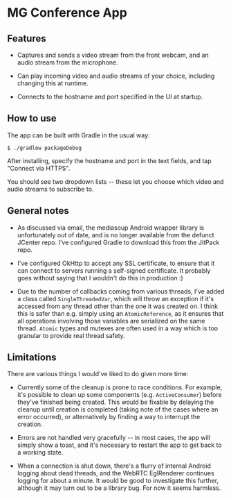 # MG Conference App

## Features

* Captures and sends a video stream from the front webcam, and an audio stream from the microphone.

* Can play incoming video and audio streams of your choice, including changing this at runtime.

* Connects to the hostname and port specified in the UI at startup.

## How to use

The app can be built with Gradle in the usual way:

```shell
$ ./gradlew packageDebug
```

After installing, specify the hostname and port in the text fields, and tap "Connect via HTTPS".

You should see two dropdown lists -- these let you choose which video and audio streams to
subscribe to.

## General notes

* As discussed via email, the mediasoup Android wrapper library is unfortunately out of date,
  and is no longer available from the defunct JCenter repo. I've configured Gradle to download this
  from the JitPack repo.

* I've configured OkHttp to accept any SSL certificate, to ensure that it can connect to servers
  running a self-signed certificate. It probably goes without saying that I wouldn't do this in
  production :)

* Due to the number of callbacks coming from various threads, I've added a class called
  `SingleThreadedVar`, which will throw an exception if it's accessed from any thread other than
  the one it was created on. I think this is safer than e.g. simply using an `AtomicReference`,
  as it ensures that all operations involving those variables are serialized on the same thread.
  `Atomic` types and mutexes are often used in a way which is too granular to provide real thread
  safety.

## Limitations

There are various things I would've liked to do given more time:

* Currently some of the cleanup is prone to race conditions. For example, it's possible to clean
  up some components (e.g. `ActiveConsumer`) before they've finished being created. This would be
  fixable by delaying the cleanup until creation is completed (taking note of the cases where an
  error occurred), or alternatively by finding a way to interrupt the creation.

* Errors are not handled very gracefully -- in most cases, the app will simply show a toast, and
  it's necessary to restart the app to get back to a working state.

* When a connection is shut down, there's a flurry of internal Android logging about dead threads,
  and the WebRTC EglRenderer continues logging for about a minute. It would be good to investigate
  this further, although it may turn out to be a library bug. For now it seems harmless.
